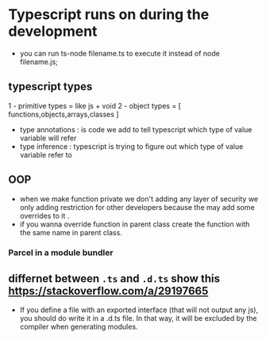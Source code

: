 # Typescript runs on during the development

- you can run ts-node filename.ts to execute it instead of node filename.js;

## typescript types

1 - primitive types = like js + void
2 - object types = [ functions,objects,arrays,classes ]

- type annotations : is code we add to tell typescript which type of value variable will refer
- type inference : typescript is trying to figure out which type of value variable refer to

## OOP

- when we make function private we don't adding any layer of security we only adding restriction for other developers
  because the may add some overrides to it .
- if you wanna override function in parent class create the function with the same name in parent class.

### Parcel in a module bundler

## differnet between `.ts` and `.d.ts` show this <https://stackoverflow.com/a/29197665>

- If you define a file with an exported interface (that will not output any js), you should do write it in a .d.ts file. In that way, it will be excluded by the compiler when generating modules.
